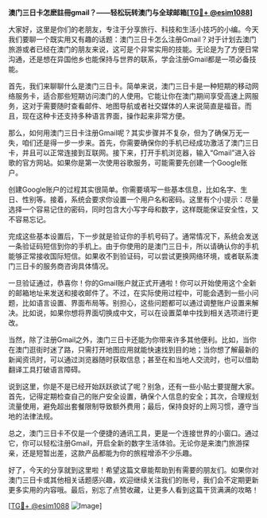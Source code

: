 **澳门三日卡怎麽註冊gmail？——轻松玩转澳门与全球邮箱[[TG💪+ @esim1088](https://t.me/s/esim1088)]**

大家好，这里是你们的老朋友，专注于分享旅行、科技和生活小技巧的小编。今天我们要聊一个既实用又有趣的话题：澳门三日卡怎么注册Gmail？对于计划去澳门旅游或者已经在澳门的朋友来说，这可是个非常实用的技能。无论是为了方便日常沟通，还是想在异国他乡也能保持与世界的联系，学会注册Gmail都是一项必备技能。

首先，我们来聊聊什么是澳门三日卡。简单来说，澳门三日卡是一种短期的移动网络服务卡，适合那些短期访问澳门的人使用。它能让你在澳门期间享受高速上网服务，这对于需要随时查看邮件、地图导航或者社交媒体的人来说简直是福音。而且，现在这种卡还支持多种语言界面，操作起来非常方便。

那么，如何用澳门三日卡注册Gmail呢？其实步骤并不复杂，但为了确保万无一失，咱们还是得一步一步来。首先，你需要确保你的手机已经成功激活了澳门三日卡，并且可以正常连接到互联网。接下来，打开手机浏览器，输入“Gmail”进入谷歌的官方网站。如果你是第一次使用谷歌服务，可能需要先创建一个Google账户。

创建Google账户的过程其实很简单。你需要填写一些基本信息，比如名字、生日、性别等。接着，系统会要求你设置一个用户名和密码。这里有个小提示：尽量选择一个容易记住的密码，同时包含大小写字母和数字，这样既能保证安全性，又不容易忘记。

完成这些基本设置后，下一步就是验证你的手机号码了。通常情况下，系统会发送一条验证码短信到你的手机上。由于你使用的是澳门三日卡，所以请确认你的手机能够正常接收国际短信。如果收不到验证码，可以尝试更换网络环境，或者联系澳门三日卡的服务商咨询具体情况。

一旦验证通过，恭喜你！你的Gmail账户就正式开通啦！你可以开始使用这个全新的邮箱地址来发送和接收邮件了。不过，在实际使用过程中，可能会遇到一些小问题，比如语言设置、界面布局等。别担心，这些问题都可以通过调整账户设置来解决。比如说，如果你想将界面切换成中文，可以在设置菜单中找到相关选项进行更改。

当然，除了注册Gmail之外，澳门三日卡还能为你带来许多其他便利。比如，当你在澳门逛街时迷了路，只需打开地图应用就能快速找到目的地；当你想了解最新的新闻资讯时，可以通过浏览器随时获取信息；甚至在和当地人交流时，也可以借助翻译工具打破语言障碍。

说到这里，你是不是已经开始跃跃欲试了呢？别急，还有一些小贴士要提醒大家。首先，记得定期检查自己的账户安全设置，确保个人信息的安全；其次，合理规划流量使用，避免超出套餐限制导致额外费用；最后，保持良好的上网习惯，遵守当地的法律法规。

总之，澳门三日卡不仅是一个便捷的通讯工具，更是一个连接世界的小窗口。通过它，你可以轻松注册Gmail，开启全新的数字生活体验。无论你是来澳门旅游探亲，还是短暂出差，这款产品都能为你的旅程增添不少乐趣。

好了，今天的分享就到这里啦！希望这篇文章能帮助到有需要的朋友们。如果你对澳门三日卡或其他相关话题感兴趣，欢迎继续关注我们的账号，我们会不定期更新更多实用的内容哦。最后，别忘了点赞收藏，让更多人看到这篇干货满满的攻略！

[[TG💪+ @esim1088](https://t.me/s/esim1088) ![Image](https://i.postimg.cc/4NQfJmqS/Snipaste-2025-05-13-00-14-12.png)]